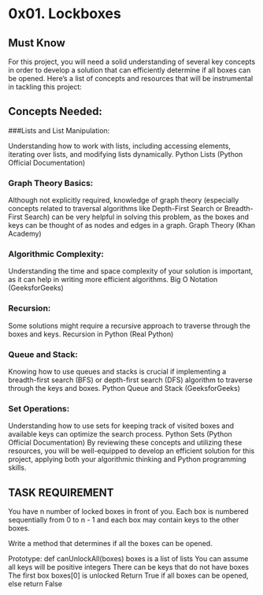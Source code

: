 # 0x01. Lockboxes

## Must Know
For this project, you will need a solid understanding of several key concepts in order to develop a solution that can efficiently determine if all boxes can be opened. Here’s a list of concepts and resources that will be instrumental in tackling this project:

## Concepts Needed:

###Lists and List Manipulation:

Understanding how to work with lists, including accessing elements, iterating over lists, and modifying lists dynamically.
Python Lists (Python Official Documentation)

### Graph Theory Basics:

Although not explicitly required, knowledge of graph theory (especially concepts related to traversal algorithms like Depth-First Search or Breadth-First Search) can be very helpful in solving this problem, as the boxes and keys can be thought of as nodes and edges in a graph.
Graph Theory (Khan Academy)

### Algorithmic Complexity:

Understanding the time and space complexity of your solution is important, as it can help in writing more efficient algorithms.
Big O Notation (GeeksforGeeks)

### Recursion:

Some solutions might require a recursive approach to traverse through the boxes and keys.
Recursion in Python (Real Python)
### Queue and Stack:

Knowing how to use queues and stacks is crucial if implementing a breadth-first search (BFS) or depth-first search (DFS) algorithm to traverse through the keys and boxes.
Python Queue and Stack (GeeksforGeeks)

### Set Operations:

Understanding how to use sets for keeping track of visited boxes and available keys can optimize the search process.
Python Sets (Python Official Documentation)
By reviewing these concepts and utilizing these resources, you will be well-equipped to develop an efficient solution for this project, applying both your algorithmic thinking and Python programming skills.

## TASK REQUIREMENT

You have n number of locked boxes in front of you. Each box is numbered sequentially from 0 to n - 1 and each box may contain keys to the other boxes.

Write a method that determines if all the boxes can be opened.

Prototype: def canUnlockAll(boxes)
boxes is a list of lists
You can assume all keys will be positive integers
There can be keys that do not have boxes
The first box boxes[0] is unlocked
Return True if all boxes can be opened, else return False
